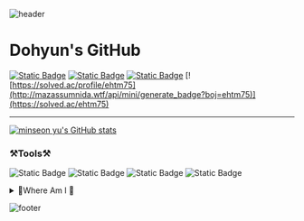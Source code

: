 ![header](https://capsule-render.vercel.app/api?type=waving&color=Gradient&height=180&section=header)

# Dohyun's GitHub

[![Static Badge](https://img.shields.io/badge/GitHub-%23181717?style=plastic&logo=GitHub&logoColor=ffffff)](https://github.com/ehtm01) [![Static Badge](https://img.shields.io/badge/GitLab-%23FC6D26?logo=GitLab&logoColor=%23ffffff)](https://lab.ssafy.com/ehtm01) [![Static Badge](https://img.shields.io/badge/instagram-%23FF0069?style=plastic&logo=instagram&logoColor=ffffff)](https://www.instagram.com/d___ohyun/) [![https://solved.ac/profile/ehtm75](http://mazassumnida.wtf/api/mini/generate_badge?boj=ehtm75)](https://solved.ac/ehtm75)

---

[![minseon yu's GitHub stats](https://github-readme-stats.vercel.app/api?username=ehtm01)](https://github.com/ehtm01/github-readme-stats) 



### ⚒️Tools⚒️
![Static Badge](https://img.shields.io/badge/Python-%233776AB?style=plastic&logo=Python&logoColor=ffffff) ![Static Badge](https://img.shields.io/badge/mattermost-%230058CC?style=plastic&logo=mattermost&logoColor=ffffff) ![Static Badge](https://img.shields.io/badge/VSCode-%230078d7) ![Static Badge](https://img.shields.io/badge/Pycharm-%23000000?logo=Pycharm&logoColor=ffffff)

<details>
<summary>👔Where Am I 👔</summary>
<div markdown="1">

- 2017.03.02 ~ 2024.02.16
  **PKNU** Department of Electric Engineering, **Display & Semiconductor Engineering**
- 2024.04.01 ~ 2024.12.31
  **Maryalo**
- 2025.07.08 ~ ing
  **SSAFY**

</div>
</details>

![footer](https://capsule-render.vercel.app/api?type=waving&color=Gradient&height=180&section=footer)
